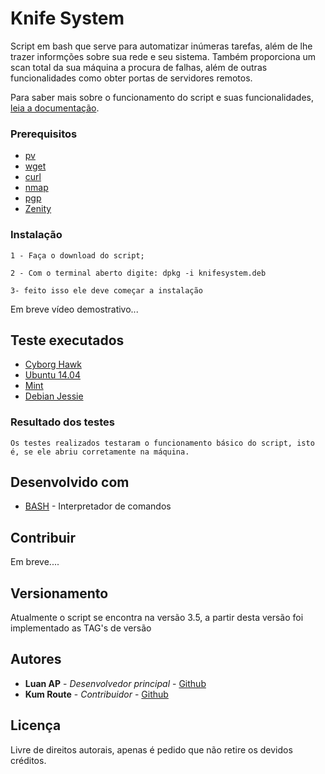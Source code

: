 # Knife System

Script em bash que serve para automatizar inúmeras tarefas, além de lhe trazer informções sobre sua rede e seu sistema. Também proporciona um scan total da sua máquina a procura de falhas, além de outras funcionalidades como obter portas de servidores remotos.

Para saber mais sobre o funcionamento do script e suas funcionalidades, [leia a documentação](https://github.com/knife-system/knife_system/wiki).

### Prerequisitos

* [pv](https://linux.die.net/man/1/pv)
* [wget](https://www.gnu.org/software/wget/manual/wget.html)
* [curl](https://curl.haxx.se/docs/manpage.html)
* [nmap](https://nmap.org/)
* [pgp](openpgp.org/)
* [Zenity](https://help.gnome.org/users/zenity/stable)

### Instalação

```
1 - Faça o download do script;
```
```
2 - Com o terminal aberto digite: dpkg -i knifesystem.deb
```
```
3- feito isso ele deve começar a instalação
```

Em breve vídeo demostrativo...

## Teste executados 

* [Cyborg Hawk](https://cyborg.ztrela.com)
* [Ubuntu 14.04](http://releases.ubuntu.com/14.04)
* [Mint](https://linuxmint.com/download.php)
* [Debian Jessie](https://www.debian.org/releases/jessie/)

### Resultado dos testes

```
Os testes realizados testaram o funcionamento básico do script, isto é, se ele abriu corretamente na máquina.
```

## Desenvolvido com

* [BASH](https://www.gnu.org/software/bash/) - Interpretador de comandos

## Contribuir

Em breve....

## Versionamento

Atualmente o script se encontra na versão 3.5, a partir desta versão foi implementado as TAG's de versão

## Autores

* **Luan AP** - *Desenvolvedor principal* - [Github](https://github.com/anony000)
* **Kum Route** - *Contribuidor* - [Github](https://github.com/kumroute)

## Licença

Livre de direitos autorais, apenas é pedido que não retire os devidos créditos.
